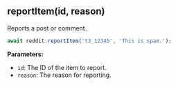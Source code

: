 ## reportItem(id, reason)

Reports a post or comment.

```typescript
await reddit.reportItem('t3_12345', 'This is spam.');
```

**Parameters:**

- `id`: The ID of the item to report.
- `reason`: The reason for reporting.